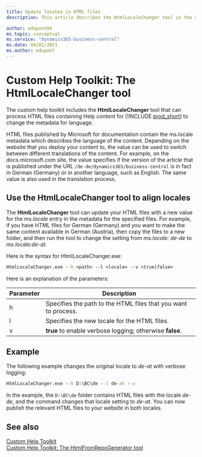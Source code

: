 ```yaml
---
title: Update locales in HTML files
description: This article describes the HtmlLocaleChanger tool in the custom help toolkit for Business Central. 

author: edupont04
ms.topic: conceptual
ms.service: "dynamics365-business-central"
ms.date: 04/01/2021
ms.author: edupont
---
```


# Custom Help Toolkit: The HtmlLocaleChanger tool

The custom help toolkit includes the **HtmlLocaleChanger** tool that can process HTML files containing Help content for [!INCLUDE [prod_short](../developer/includes/prod_short.md)] to change the metadata for language. 

HTML files published by Microsoft for documentation contain the ms.locale metadata which describes the language of the content. Depending on the website that you deploy your content to, the value can be used to switch between different translations of the content. For example, on the docs.microsoft.com site, the value specifies if the version of the article that is published under the URL ```/de-de/dynamics365/business-central``` is in fact in German (Germany) or in another language, such as English. The same value is also used in the translation process.  

## <a name="htmllocale"></a>Use the HtmlLocaleChanger tool to align locales

The **HtmlLocaleChanger** tool can update your HTML files with a new value for the *ms.locale* entry in the metadata for the specified files. For example, if you have HTML files for German (Germany) and you want to make the same content available in German (Austria), then copy the files to a new folder, and then run the tool to change the setting from *ms.locale: de-de* to *ms.locale:de-at*.  

Here is the syntax for HtmlLocaleChanger.exe:  

```cmd
HtmlLocaleChanger.exe --h <path> --l <locale> --v <true|false>
```

Here is an explanation of the parameters:

|Parameter   |Description  |
|------------|-------------|
|h|Specifies the path to the HTML files that you want to process. |
|l|Specifies the new locale for the HTML files. |
|v|**true** to enable verbose logging; otherwise **false**.|

## Example

The following example changes the original locale to *de-at* with verbose logging:

```cmd
HtmlLocaleChanger.exe --h D:\BC\de --l de-at --v
```

In the example, the `D:\BC\de` folder contains HTML files with the locale *de-de*, and the command changes that locale setting to *de-at*. You can now publish the relevant HTML files to your website in both locales.  

## See also

[Custom Help Toolkit](custom-help-toolkit.md)  
[Custom Help Toolkit: The HtmlFromRepoGenerator tool](custom-help-toolkit-HtmlFromRepoGenerator.md)  
